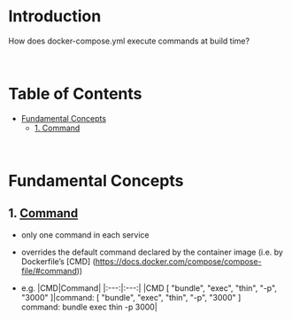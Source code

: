 <!-- omit in toc -->
# Introduction
How does docker-compose.yml execute commands at build time?

<br />

<!-- omit in toc -->
# Table of Contents
- [Fundamental Concepts](#fundamental-concepts)
  - [1. Command](#1-command)

<br />

# Fundamental Concepts

## 1. [Command](https://docs.docker.com/compose/compose-file/#command)
* only one command in each service
* overrides the default command declared by the container image (i.e. by Dockerfile’s [CMD] (https://docs.docker.com/compose/compose-file/#command))

* e.g. 
  |CMD|Command|
  |:---:|:---:|
  |CMD [ "bundle", "exec", "thin", "-p", "3000" ]|command: [ "bundle", "exec", "thin", "-p", "3000" ] <br /> command: bundle exec thin -p 3000|